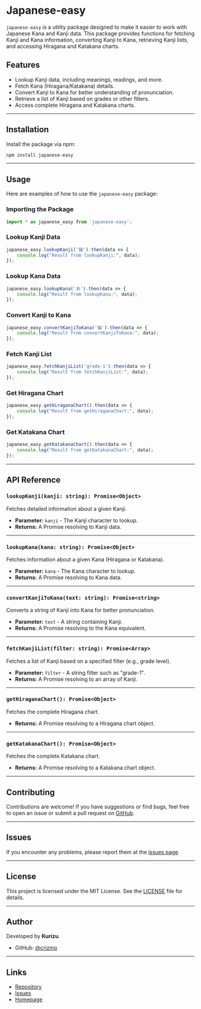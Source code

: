 
# Japanese-easy

`japanese-easy` is a utility package designed to make it easier to work with Japanese Kana and Kanji data. This package provides functions for fetching Kanji and Kana information, converting Kanji to Kana, retrieving Kanji lists, and accessing Hiragana and Katakana charts.

## Features

- Lookup Kanji data, including meanings, readings, and more.
- Fetch Kana (Hiragana/Katakana) details.
- Convert Kanji to Kana for better understanding of pronunciation.
- Retrieve a list of Kanji based on grades or other filters.
- Access complete Hiragana and Katakana charts.

---

## Installation

Install the package via npm:

```bash
npm install japanese-easy
```

---

## Usage

Here are examples of how to use the `japanese-easy` package:

### Importing the Package

```javascript
import * as japanese_easy from 'japanese-easy';
```

### Lookup Kanji Data

```javascript
japanese_easy.lookupKanji('猫').then(data => {
    console.log("Result from lookupKanji:", data);
});
```

### Lookup Kana Data

```javascript
japanese_easy.lookupKana('あ').then(data => {
    console.log("Result from lookupKana:", data);
});
```

### Convert Kanji to Kana

```javascript
japanese_easy.convertKanjiToKana('猫').then(data => {
    console.log("Result from convertKanjiToKana:", data);
});
```

### Fetch Kanji List

```javascript
japanese_easy.fetchKanjiList('grade-1').then(data => {
    console.log("Result from fetchKanjiList:", data);
});
```

### Get Hiragana Chart

```javascript
japanese_easy.getHiraganaChart().then(data => {
    console.log("Result from getHiraganaChart:", data);
});
```

### Get Katakana Chart

```javascript
japanese_easy.getKatakanaChart().then(data => {
    console.log("Result from getKatakanaChart:", data);
});
```

---

## API Reference

### `lookupKanji(kanji: string): Promise<Object>`
Fetches detailed information about a given Kanji.

- **Parameter:** `kanji` - The Kanji character to lookup.
- **Returns:** A Promise resolving to Kanji data.

---

### `lookupKana(kana: string): Promise<Object>`
Fetches information about a given Kana (Hiragana or Katakana).

- **Parameter:** `kana` - The Kana character to lookup.
- **Returns:** A Promise resolving to Kana data.

---

### `convertKanjiToKana(text: string): Promise<string>`
Converts a string of Kanji into Kana for better pronunciation.

- **Parameter:** `text` - A string containing Kanji.
- **Returns:** A Promise resolving to the Kana equivalent.

---

### `fetchKanjiList(filter: string): Promise<Array>`
Fetches a list of Kanji based on a specified filter (e.g., grade level).

- **Parameter:** `filter` - A string filter such as "grade-1".
- **Returns:** A Promise resolving to an array of Kanji.

---

### `getHiraganaChart(): Promise<Object>`
Fetches the complete Hiragana chart.

- **Returns:** A Promise resolving to a Hiragana chart object.

---

### `getKatakanaChart(): Promise<Object>`
Fetches the complete Katakana chart.

- **Returns:** A Promise resolving to a Katakana chart object.

---

## Contributing

Contributions are welcome! If you have suggestions or find bugs, feel free to open an issue or submit a pull request on [GitHub](https://github.com/crizmo/japanese-easy).

---

## Issues

If you encounter any problems, please report them at the [issues page](https://github.com/crizmo/japanese-easy/issues).

---

## License

This project is licensed under the MIT License. See the [LICENSE](https://github.com/crizmo/japanese-easy/blob/main/LICENSE) file for details.

---

## Author

Developed by **Kurizu**.

- GitHub: [@crizmo](https://github.com/crizmo)

---

## Links

- [Repository](https://github.com/crizmo/japanese-easy)
- [Issues](https://github.com/crizmo/japanese-easy/issues)
- [Homepage](https://github.com/crizmo/japanese-easy#readme)